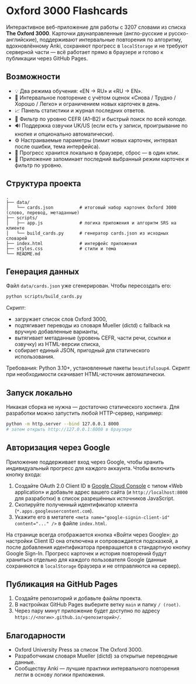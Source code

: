 # Oxford 3000 Flashcards

Интерактивное веб-приложение для работы с 3207 словами из списка **The Oxford 3000**. Карточки двунаправленные (англо-русские и русско-английские), поддерживают интервальные повторения по алгоритму, вдохновлённому Anki, сохраняют прогресс в `localStorage` и не требуют серверной части — всё работает прямо в браузере и готово к публикации через GitHub Pages.

## Возможности

- 💡 Два режима обучения: «EN → RU» и «RU → EN».
- 🧠 Интервальное повторение с учётом оценок «Снова / Трудно / Хорошо / Легко» и ограничением новых карточек в день.
- 📈 Панель статистики и журнал последних ответов.
- 🎯 Фильтр по уровню CEFR (A1–B2) и быстрый поиск по всей колоде.
- 🔊 Поддержка озвучки UK/US (если есть у записи, проигрывание по кнопке и опционально автоматически).
- ⚙️ Настраиваемые параметры (лимит новых карточек, интервал после ошибки, тема интерфейса).
- 💾 Прогресс хранится локально в браузере, сброс — в один клик.
- 🧭 Приложение запоминает последний выбранный режим карточек и фильтр по уровню.

## Структура проекта

```
.
├── data/
│   └── cards.json          # итоговый набор карточек Oxford 3000 (слово, перевод, метаданные)
├── scripts/
│   ├── app.js              # логика приложения и алгоритм SRS на клиенте
│   └── build_cards.py      # генератор cards.json из исходных словарей
├── index.html              # интерфейс приложения
├── styles.css              # стили и тема
└── README.md
```

## Генерация данных

Файл `data/cards.json` уже сгенерирован. Чтобы пересоздать его:

```bash
python scripts/build_cards.py
```

Скрипт:

- загружает список слов Oxford 3000,
- подтягивает переводы из словаря Mueller (dictd) с fallback на вручную добавленные варианты,
- вытягивает метаданные (уровень CEFR, части речи, ссылки и озвучку) из HTML-версии списка,
- собирает единый JSON, пригодный для статического использования.

Требования: Python 3.10+, установленные пакеты `beautifulsoup4`. Скрипт при необходимости скачивает HTML-источник автоматически.

## Запуск локально

Никакая сборка не нужна — достаточно статического хостинга. Для разработки можно запустить любой HTTP-сервер, например:

```bash
python -m http.server --bind 127.0.0.1 8000
# затем открыть http://127.0.0.1:8000 в браузере
```

## Авторизация через Google

Приложение поддерживает вход через Google, чтобы хранить индивидуальный прогресс для каждого аккаунта. Чтобы включить кнопку входа:

1. Создайте OAuth 2.0 Client ID в [Google Cloud Console](https://console.cloud.google.com/apis/credentials) с типом «Web application» и добавьте адрес вашего сайта (и `http://localhost:8000` для разработки) в список разрешённых источников JavaScript.
2. Скопируйте полученный идентификатор клиента (`*.apps.googleusercontent.com`).
3. Укажите его в метатеге `<meta name="google-signin-client-id" content="..." />` в файле `index.html`.

На странице всегда отображается кнопка «Войти через Google»: до настройки Client ID она отключена и сопровождается подсказкой, а после добавления идентификатора превращается в стандартную кнопку Google Sign-In. Прогресс карточек и история повторений будут храниться отдельно для каждого пользователя Google (данные сохраняются в `localStorage` браузера и не отправляются на сервер).

## Публикация на GitHub Pages

1. Создайте репозиторий и добавьте файлы проекта.
2. В настройках GitHub Pages выберите ветку `main` и папку `/ (root)`.
3. Через пару минут приложение будет доступно по адресу `https://<логин>.github.io/<репозиторий>/`.

## Благодарности

- Oxford University Press за список The Oxford 3000.
- Разработчикам словаря Mueller (dictd) за открытые переводные данные.
- Сообществу Anki — лучшие практики интервального повторения легли в основу логики приложения.
